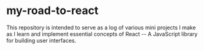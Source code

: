 # my-road-to-react
This repository is intended to serve as a log of various mini projects I make as I learn and implement essential concepts of React -- A JavaScript library for building user interfaces.
